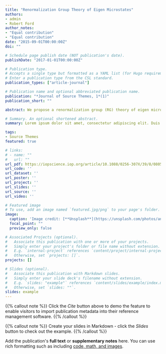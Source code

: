 ```yaml
---
title: "Renormalization Group Theory of Eigen Microstates"
authors:
- admin
- Robert Ford
author_notes:
- "Equal contribution"
- "Equal contribution"
date: "2015-09-01T00:00:00Z"
doi: ""

# Schedule page publish date (NOT publication's date).
publishDate: "2017-01-01T00:00:00Z"

# Publication type.
# Accepts a single type but formatted as a YAML list (for Hugo requirements).
# Enter a publication type from the CSL standard.
publication_types: ["article-journal"]

# Publication name and optional abbreviated publication name.
publication: "*Journal of Source Themes, 1*(1)"
publication_short: ""

abstract: We propose a renormalization group (RG) theory of eigen microstates, which are introduced in the statistical ensemble composed of microstates obtained from experiments or computer simulations. A microstate in the ensemble can be considered as a linear superposition of eigen microstates with probability amplitudes equal to their eigenvalues. Under the renormalization of a factor 𝑏, the largest eigenvalue {{< math >}}$\sigma_1${{< /math >}} has two trivial fixed points at 𝑏 low and high temperature limits and a critical fixed point with the RG relation {{< math >}}$\sigma_1^b = b^{\beta/\nu}\sigma_1${{< /math >}}, where {{< math >}}$\beta${{< /math >}} and {{< math >}}$\nu${{< /math >}} are the critical exponents of order parameter and correlation length, respectively. With the Ising model in different dimensions, it has been demonstrated that the RG theory of eigen microstates is able to identify the critical point and to predict critical exponents and the universality class. Our theory can be used in research of critical phenomena both in equilibrium and non-equilibrium systems without considering the Hamiltonian, which is the foundation of Wilson’s RG theory and is absent for most complex systems.

# Summary. An optional shortened abstract.
summary: Lorem ipsum dolor sit amet, consectetur adipiscing elit. Duis posuere tellus ac convallis placerat. Proin tincidunt magna sed ex sollicitudin condimentum.

tags:
- Source Themes
featured: true

# links:
# - name: ""
#   url: ""
url_pdf: https://iopscience.iop.org/article/10.1088/0256-307X/39/8/080503
url_code: ''
url_dataset: ''
url_poster: ''
url_project: ''
url_slides: ''
url_source: ''
url_video: ''

# Featured image
# To use, add an image named `featured.jpg/png` to your page's folder. 
image:
  caption: 'Image credit: [**Unsplash**](https://unsplash.com/photos/an-abstract-image-of-a-blue-and-white-snowflake-jH92D9XmQg0)'
  focal_point: ""
  preview_only: false

# Associated Projects (optional).
#   Associate this publication with one or more of your projects.
#   Simply enter your project's folder or file name without extension.
#   E.g. `internal-project` references `content/project/internal-project/index.md`.
#   Otherwise, set `projects: []`.
projects: []

# Slides (optional).
#   Associate this publication with Markdown slides.
#   Simply enter your slide deck's filename without extension.
#   E.g. `slides: "example"` references `content/slides/example/index.md`.
#   Otherwise, set `slides: ""`.
slides: example
---
```


{{% callout note %}}
Click the *Cite* button above to demo the feature to enable visitors to import publication metadata into their reference management software.
{{% /callout %}}

{{% callout note %}}
Create your slides in Markdown - click the *Slides* button to check out the example.
{{% /callout %}}

Add the publication's **full text** or **supplementary notes** here. You can use rich formatting such as including [code, math, and images](https://docs.hugoblox.com/content/writing-markdown-latex/).
